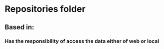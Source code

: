 # Repositories folder

## Based in:
### Has the responsibility of access the data either of web or local